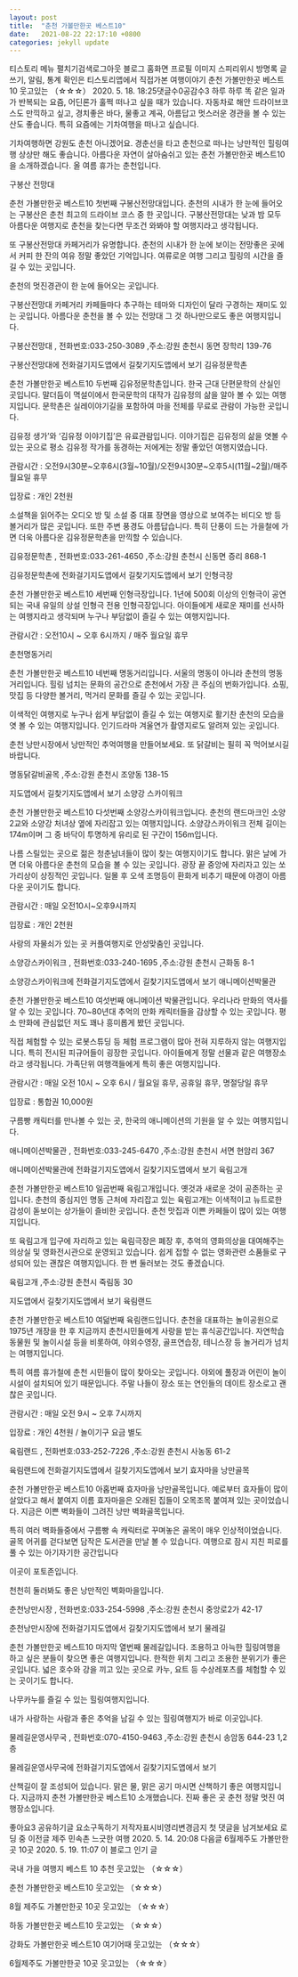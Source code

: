 ```yaml
---
layout: post
title:  "춘천 가볼만한곳 베스트10"
date:   2021-08-22 22:17:10 +0800
categories: jekyll update
---
```

티스토리 메뉴 펼치기검색로그아웃
블로그 홈화면
프로필 이미지
스피리위시
방명록
글쓰기, 알림, 통계 확인은 티스토리앱에서
직접가본 여행이야기
춘천 가볼만한곳 베스트10
웃고있는 （☆☆☆）
2020. 5. 18. 18:25댓글수0공감수3
하루 하루 똑 같은 일과가 반복되는 요즘, 어딘론가 훌쩍 떠나고 싶을 때가 있습니다. 자동차로 해안 드라이브코스도 만끽하고 싶고, 경치좋은 바다, 물좋고 계곡, 아름답고 멋스러운 경관을 볼 수 있는 산도 좋습니다. 특히 요즘에는 기차여행을 떠나고 싶습니다.



기차여행하면 강원도 춘천 아니겠어요. 경춘선을 타고 춘천으로 떠나는 낭만적인 힐링여행 상상만 해도 좋습니다. 아름다운 자연이 살아숨쉬고 있는 춘천 가볼만한곳 베스트10을 소개하겠습니다. 올 여름 휴가는 춘천입니다.



구봉산 전망대

춘천 가볼만한곳 베스트10 첫번째 구봉산전망대입니다. 춘천의 시내가 한 눈에 들어오는 구봉산은 춘천 최고의 드라이브 코스 중 한 곳입니다. 구봉산전망대는 낮과 밤 모두 아름다운 여행지로 춘천을 찾는다면 무조건 와봐야 할 여행지라고 생각됩니다. 





또 구봉산전망대 카페거리가 유명합니다. 춘천의 시내가 한 눈에 보이는 전망좋은 곳에서 커피 한 잔의 여유 정말 좋았던 기억입니다. 여류로운 여행 그리고 힐링의 시간을 즐길 수 있는 곳입니다.



춘천의 멋진경관이 한 눈에 들어오는 곳입니다. 



구봉산전망대 카페거리 카페들마다 추구하는 테마와 디자인이 달라 구경하는 재미도 있는 곳입니다. 아름다운 춘천을 볼 수 있는 전망대 그 것 하나만으로도 좋은 여행지입니다. 







구봉산전망대
, 전화번호:033-250-3089
,주소:강원 춘천시 동면 장학리 139-76

구봉산전망대에 전화걸기지도앱에서 길찾기지도앱에서 보기
김유정문학촌

춘천 가볼만한곳 베스트10 두번째 김유정문학촌입니다. 한국 근대 단편문학의 산실인 곳입니다. 말더듬이 멱설이에서 한국문학의 대작가 김유정의 삶을 알아 볼 수 있는 여행지입니다. 문학촌은 실레이야기길을 포함하여 마을 전체를 무료로 관람이 가능한 곳입니다. 





김유정 생가’와 ‘김유정 이야기집’은 유료관람입니다. 이야기집은 김유정의 삶을 엿볼 수 있는 곳으로 평소 김유정 작가를 동경하는 저에게는 정말 좋았던 여행지였습니다.



관람시간 : 오전9시30분~오후6시(3월~10월)/오전9시30분~오후5시(11월~2월)/매주 월요일 휴무 

입장료 : 개인 2천원



소설책을 읽어주는 오디오 방 및 소설 중 대표 장면을 영상으로 보여주는 비디오 방 등 볼거리가 많은 곳입니다. 또한 주변 풍경도 아름답습니다. 특히 단풍이 드는 가을철에 가면 더욱 아름다운 김유정문학촌을 만끽할 수 있습니다. 



김유정문학촌
, 전화번호:033-261-4650
,주소:강원 춘천시 신동면 증리 868-1

김유정문학촌에 전화걸기지도앱에서 길찾기지도앱에서 보기
인형극장

춘천 가볼만한곳 베스트10 세번째 인형극장입니다. 1년에 500회 이상의 인형극이 공연되는 국내 유일의 상설 인형극 전용 인형극장입니다. 아이들에게 새로운 재미를 선사하는 여행지라고 생각되며 누구나 부담없이 즐길 수 있는 여행지입니다.



관람시간 : 오전10시 ~ 오후 6시까지 / 매주 월요일 휴무



춘천명동거리

춘천 가볼만한곳 베스트10 네번째 명동거리입니다. 서울의 명동이 아니라 춘천의 명동거리입니다. 힐링 넘치는 문화의 공간으로 춘천에서 가장 큰 주심의 번화가입니다. 쇼핑, 맛집 등 다양한 볼거리, 먹거리 문화를 즐길 수 있는 곳입니다. 





이색적인 여행지로 누구나 쉽게 부담없이 즐길 수 있는 여행지로 활기찬 춘천의 모습을 엿 볼 수 있는 여행지입니다. 인기드라마 겨울연가 촬영지로도 알려져 있는 곳입니다.



춘천 낭만시장에서 낭만적인 추억여행을 만들어보세요. 또 닭갈비는 필히 꼭 먹어보시길 바랍니다. 



명동닭갈비골목
,주소:강원 춘천시 조양동 138-15

지도앱에서 길찾기지도앱에서 보기
소양강 스카이워크

춘천 가볼만한곳 베스트10 다섯번째 소양강스카이워크입니다. 춘천의 랜드마크인 소양 2교와 소양강 처녀상 옆에 자리잡고 있는 여행지입니다. 소양강스카이워크 전체 길이는 174m이며 그 중 바닥이 투명하게 유리로 된 구간이 156m입니다. 





나름 스릴있는 곳으로 젊은 청춘남녀들이 많이 찾는 여행지이기도 합니다. 맑은 날에 가면 더욱 아름다운 춘천의 모습을 볼 수 있는 곳입니다. 광장 끝 중앙에 자리자고 있는 쏘가리상이 상징적인 곳입니다. 일몰 후 오색 조명등이 환화게 비추기 때문에 야경이 아름다운 곳이기도 합니다.



관람시간 :  매일 오전10시~오후9시까지 

입장료 : 개인 2천원



사랑의 자물쇠가 있는 곳 커플여행지로 안성맞춤인 곳입니다. 



소양강스카이워크
, 전화번호:033-240-1695
,주소:강원 춘천시 근화동 8-1

소양강스카이워크에 전화걸기지도앱에서 길찾기지도앱에서 보기
애니메이션박물관

춘천 가볼만한곳 베스트10 여섯번째 애니메이션 박물관입니다. 우리나라 만화의 역사를 알 수 있는 곳입니다. 70~80년대 추억의 만화 캐릭터들을 감상할 수 있는 곳입니다. 평소 만화에 관심없던 저도 꽤나 흥미롭게 봤던 곳입니다. 





직접 체험할 수 있는 로봇스튜딩 등 체험 프로그램이 많아 전혀 지루하지 않는 여행지입니다. 특히 전시된 피규어들이 굉장한 곳입니다. 아이들에게 정말 선물과 같은 여행장소라고 생각됩니다. 가족단위 여행객들에게 특히 좋은 여행지입니다. 



관람시간 : 매일 오전 10시 ~ 오후 6시 / 월요일 휴무, 공휴일 휴무, 명절당일 휴무

입장료 : 통합권 10,000원





구름빵 캐릭터를 만나볼 수 있는 곳, 한국의 애니메이션의 기원을 알 수 있는 여행지입니다. 





애니메이션박물관
, 전화번호:033-245-6470
,주소:강원 춘천시 서면 현암리 367

애니메이션박물관에 전화걸기지도앱에서 길찾기지도앱에서 보기
육림고개

춘천 가볼만한곳 베스트10 일곱번째 육림고개입니다. 옛것과 새로운 것이 공존하는 곳입니다. 춘천의 중심지인 명동 근처에 자리잡고 있는 육림고개는 이색적이고 뉴트로한 감성이 돋보이는 상가들이 즐비한 곳입니다. 춘천 맛집과 이쁜 카페들이 많이 있는 여행지입니다.




또 육림고개 입구에 자리하고 있는 육림극장은 폐장 후, 추억의 영화의상을 대여해주는 의상실 및 영화전시관으로 운영되고 있습니다. 쉽게 접할 수 없는 영화관련 소품들로 구성되어 있는 괜찮은 여행지입니다. 한 번 둘러보는 것도 좋겠습니다. 





육림고개
,주소:강원 춘천시 죽림동 30

지도앱에서 길찾기지도앱에서 보기
육림랜드

춘천 가볼만한곳 베스트10 여덞번째 육림랜드입니다. 춘천을 대표하는 놀이공원으로 1975년 개장을 한 후 지금까지 춘천시민들에게 사랑을 받는 휴식공간입니다. 자연학습 동물원 및 놀이시설 등을 비롯하여, 야외수영장, 골프연습장, 테니스장 등 놀거리가 넘치는 여행지입니다.





특히 여름 휴가철에 춘천 시민들이 많이 찾아오는 곳입니다. 야외에 풀장과 어린이 놀이시설이 설치되어 있기 때문입니다. 주말 나들이 장소 또는 연인들의 데이트 장소로고 괜찮은 곳입니다.



관람시간 : 매일 오전 9시 ~ 오후 7시까지

입장료 : 개인 4천원 / 놀이기구 요금 별도





육림랜드
, 전화번호:033-252-7226
,주소:강원 춘천시 사농동 61-2

육림랜드에 전화걸기지도앱에서 길찾기지도앱에서 보기
효자마을 낭만골목

춘천 가볼만한곳 베스트10 아홉번째 효자마을 낭만골목입니다. 예로부터 효자들이 많이 살았다고 해서 붙여지 이름 효자마을은 오래된 집들이 오목조목 붙여져 있는 곳이었습니다. 지금은 이쁜 벽화들이 그려진 낭만 벽화골목입니다. 





특히 여러 벽화들중에서 구름빵 속 캐릭터로 꾸며놓은 골목이 매우 인상적이었습니다. 골목 어귀를 걷다보면 담작은 도서관을 만날 볼 수 있습니다. 여행으로 잠시 지친 피로를 풀 수 있는 아기자기한 공간입니다



이곳이 포토존입니다. 



천천히 둘러봐도 좋은 낭만적인 벽화마을입니다. 



춘천낭만시장
, 전화번호:033-254-5998
,주소:강원 춘천시 중앙로2가 42-17

춘천낭만시장에 전화걸기지도앱에서 길찾기지도앱에서 보기
물레길

춘천 가볼만한곳 베스트10 마지막 열번째 물레길입니다. 조용하고 아늑한 힐링여행을 하고 싶은 분들이 찾으면 좋은 여행지입니다. 한적한 위치 그리고 조용한 분위기가 좋은 곳입니다. 넓은 호수와 강을 끼고 있는 곳으로 카누, 요트 등 수상레포츠를 체험할 수 있는 곳이기도 합니다.



나무카누를 즐길 수 있는 힐링여행지입니다.



내가 사랑하는 사람과 좋은 추억을 남길 수 있는 힐링여행지가 바로 이곳입니다. 



물레길운영사무국
, 전화번호:070-4150-9463
,주소:강원 춘천시 송암동 644-23 1,2층

물레길운영사무국에 전화걸기지도앱에서 길찾기지도앱에서 보기


산책길이 잘 조성되어 있습니다. 맑은 물, 맑은 공기 마시면 산책하기 좋은 여행지입니다. 지금까지 춘천 가볼만한곳 베스트10 소개했습니다. 진짜 좋은 곳 춘천 정말 멋진 여행장소입니다. 


좋아요3
공유하기글 요소구독하기
저작자표시비영리변경금지
첫 댓글을 남겨보세요
로딩 중
이전글
제주 민속촌 느긋한 여행
2020. 5. 14. 20:08
다음글
6월제주도 가볼만한곳 10곳
2020. 5. 19. 11:07
이 블로그 인기 글

국내 가을 여행지 베스트 10 추천
웃고있는 （☆☆☆）

춘천 가볼만한곳 베스트10
웃고있는 （☆☆☆）

8월 제주도 가볼만한곳 10곳
웃고있는 （☆☆☆）

하동 가볼만한곳 베스트10
웃고있는 （☆☆☆）

강화도 가볼만한곳 베스트10 여기어때
웃고있는 （☆☆☆）

6월제주도 가볼만한곳 10곳
웃고있는 （☆☆☆）